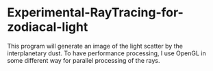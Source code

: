 # Experimental-RayTracing-for-zodiacal-light
This program will generate an image of the light scatter by the interplanetary dust. To have performance processing, I use OpenGL in some different way for parallel processing of the rays.

<img href="Out.png">
